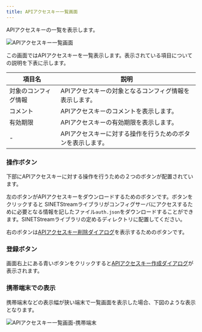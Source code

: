 ```yaml
---
title: APIアクセスキー一覧画面
---
```


APIアクセスキーの一覧を表示します。

![APIアクセスキー一覧画面](../img/screen-701-01.png)

この画面ではAPIアクセスキーを一覧表示します。表示されている項目についての説明を下表に示します。

|項目名|説明|
|---|---|
|対象のコンフィグ情報|APIアクセスキーの対象となるコンフィグ情報を表示します。|
|コメント|APIアクセスキーのコメントを表示します。|
|有効期限|APIアクセスキーの有効期限を表示します。|
|-|APIアクセスキーに対する操作を行うためのボタンを表示します。|

### 操作ボタン

下部にAPIアクセスキーに対する操作を行うための２つのボタンが配置されています。

左のボタンがAPIアクセスキーをダウンロードするためのボタンです。ボタンをクリックすると SINETStreamライブラリがコンフィグサーバにアクセスするために必要となる情報を記したファイル`auth.json`をダウンロードすることができます。SINETStreamライブラリの定めるディレクトリに配置してください。

右のボタンは[APIアクセスキー削除ダイアログ](../screen-721)を表示するためのボタンです。

### 登録ボタン

画面右上にある青いボタンをクリックすると[APIアクセスキー作成ダイアログ](../screen-711)が表示されます。

### 携帯端末での表示

携帯端末などの表示幅が狭い端末で一覧画面を表示した場合、下図のような表示となります。

![APIアクセスキー一覧画面-携帯端末](../img/screen-701-02.png)
